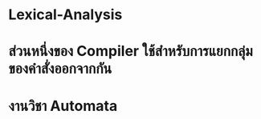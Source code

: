 # Lexical-Analysis

# ส่วนหนึ่งของ Compiler  ใช้สำหรับการแยกกลุ่มของคำสั่งออกจากกัน

# งานวิชา Automata
